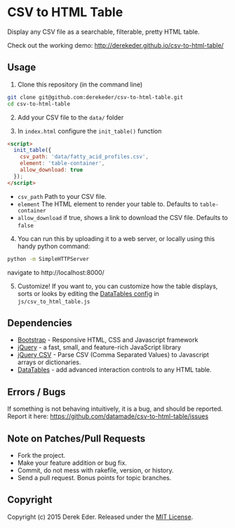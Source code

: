 # CSV to HTML Table

Display any CSV file as a searchable, filterable, pretty HTML table.

Check out the working demo: http://derekeder.github.io/csv-to-html-table/

## Usage

1. Clone this repository (in the command line)

``` bash
git clone git@github.com:derekeder/csv-to-html-table.git
cd csv-to-html-table
```

2. Add your CSV file to the `data/` folder

3. In `index.html` configure the `init_table()` function

``` html
<script>
  init_table({
    csv_path: 'data/fatty_acid_profiles.csv', 
    element: 'table-container', 
    allow_download: true
  });
</script>
```

* `csv_path` Path to your CSV file.
* `element` The HTML element to render your table to. Defaults to `table-container`
* `allow_download` if true, shows a link to download the CSV file. Defaults to `false`

4. You can run this by uploading it to a web server, or locally using this handy python command:

```bash
python -m SimpleHTTPServer
```

navigate to http://localhost:8000/

5. Customize! If you want to, you can customize how the table displays, sorts or looks by editing the [DataTables config](http://datatables.net/examples/basic_init/index.html) in `js/csv_to_html_table.js`

## Dependencies

* [Bootstrap](http://getbootstrap.com/) - Responsive HTML, CSS and Javascript framework
* [jQuery](https://jquery.com/) - a fast, small, and feature-rich JavaScript library
* [jQuery CSV](https://code.google.com/p/jquery-csv/) - Parse CSV (Comma Separated Values) to Javascript arrays or dictionaries.
* [DataTables](http://datatables.net/) - add advanced interaction controls to any HTML table.

## Errors / Bugs

If something is not behaving intuitively, it is a bug, and should be reported.
Report it here: https://github.com/datamade/csv-to-html-table/issues

## Note on Patches/Pull Requests
 
* Fork the project.
* Make your feature addition or bug fix.
* Commit, do not mess with rakefile, version, or history.
* Send a pull request. Bonus points for topic branches.

## Copyright

Copyright (c) 2015 Derek Eder. Released under the [MIT License](https://github.com/derekeder/csv-to-html-table/blob/master/LICENSE).
